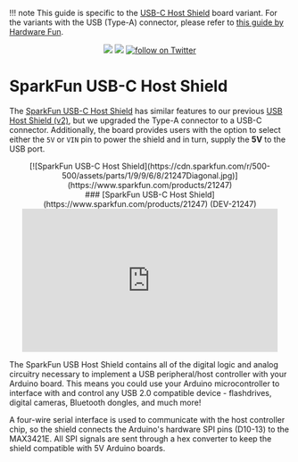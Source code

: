 !!! note
    This guide is specific to the [USB-C Host Shield](https://www.sparkfun.com/products/21247) board variant. For the variants with the USB (Type-A) connector, please refer to [this guide by Hardware Fun](https://hardwarefun.com/tutorials/using-usb-host-shield-with-arduino).

<p align="center">
  <a href="https://github.com/sparkfun/SparkFun_USB-C_Host_Shield/issues" alt="Issues">
    <img src="https://img.shields.io/github/issues/sparkfun/SparkFun_USB-C_Host_Shield.svg" /></a>
  <a href="https://github.com/sparkfun/SparkFun_USB-C_Host_Shield/blob/master/LICENSE.md" alt="License">
    <img src="https://img.shields.io/badge/license-CC%20BY--SA%204.0-EF9421.svg" /></a>
  <a href="https://twitter.com/intent/follow?screen_name=sparkfun">
    <img src="https://img.shields.io/twitter/follow/sparkfun.svg?style=social&logo=twitter" alt="follow on Twitter"></a>
</p>

# SparkFun USB-C Host Shield
The [SparkFun USB-C Host Shield](https://www.sparkfun.com/products/21247) has similar features to our previous [USB Host Shield (v2)](https://www.sparkfun.com/products/retired/9947), but we upgraded the Type-A connector to a USB-C connector. Additionally, the board provides users with the option to select either the `5V` or  `VIN` pin to power the shield and in turn, supply the **5V** to the USB port.

<center>
[![SparkFun USB-C Host Shield](https://cdn.sparkfun.com/r/500-500/assets/parts/1/9/9/6/8/21247Diagonal.jpg)](https://www.sparkfun.com/products/21247)
<br>
### [SparkFun USB-C Host Shield](https://www.sparkfun.com/products/21247)
(DEV-21247)
</center>

<center>
<iframe width="458" height="257" src="https://www.youtube.com/embed/g2MgO2fjqsw" title="Product Showcase: SparkFun USB-C Host Shield" frameborder="0" allow="accelerometer; autoplay; clipboard-write; encrypted-media; gyroscope; picture-in-picture" allowfullscreen></iframe>
</center>

The SparkFun USB Host Shield contains all of the digital logic and analog circuitry necessary to implement a USB peripheral/host controller with your Arduino board. This means you could use your Arduino microcontroller to interface with and control any USB 2.0 compatible device - flashdrives, digital cameras, Bluetooth dongles, and much more!

A four-wire serial interface is used to communicate with the host controller chip, so the shield connects the Arduino's hardware SPI pins (D10-13) to the MAX3421E. All SPI signals are sent through a hex converter to keep the shield compatible with 5V Arduino boards.